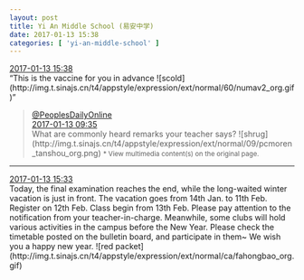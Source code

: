 ```yaml
---
layout: post
title: Yi An Middle School (易安中学)
date: 2017-01-13 15:38
categories: [ 'yi-an-middle-school' ]
---
```


<div class="weibo-info">
  <a href="http://weibo.com/6074218720/EqDsGo3gt">2017-01-13 15:38</a>
</div>
“This is the vaccine for you in advance ![scold](http://img.t.sinajs.cn/t4/appstyle/expression/ext/normal/60/numav2_org.gif)”

<!-- more -->

> <div class="weibo-post-name">
>   <a href="http://weibo.com/renminwang">@PeoplesDailyOnline</a>
> </div>
> <div class="weibo-info">
>   <a href="http://weibo.com/2286908003/EqB54pGsf">2017-01-13 09:35</a>
> </div>  
> What are commonly heard remarks your teacher says? ![shrug](http://img.t.sinajs.cn/t4/appstyle/expression/ext/normal/09/pcmoren_tanshou_org.png)  
> <small>* View multimedia content(s) on the original page.</small>

---

<div class="weibo-info">
  <a href="http://weibo.com/6074218720/EqDqqkV4j">2017-01-13 15:33</a>
</div>
Today, the final examination reaches the end, while the long-waited winter vacation is just in front. The vacation goes from 14th Jan. to 11th Feb. Register on 12th Feb. Class begin from 13th Feb. Please pay attention to the notification from your teacher-in-charge. Meanwhile, some clubs will hold various activities in the campus before the New Year. Please check the timetable posted on the bulletin board, and participate in them~ We wish you a happy new year. ![red packet](http://img.t.sinajs.cn/t4/appstyle/expression/ext/normal/ca/fahongbao_org.gif)
